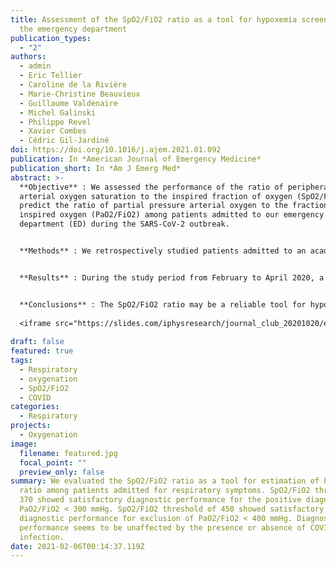 ```yaml
---
title: Assessment of the SpO2/FiO2 ratio as a tool for hypoxemia screening in
  the emergency department
publication_types:
  - "2"
authors:
  - admin
  - Eric Tellier
  - Caroline de la Rivière
  - Marie-Christine Beauvieux
  - Guillaume Valdenaire
  - Michel Galinski
  - Philippe Revel
  - Xavier Combes
  - Cédric Gil-Jardiné
doi: https://doi.org/10.1016/j.ajem.2021.01.092
publication: In *American Journal of Emergency Medicine*
publication_short: In *Am J Emerg Med*
abstract: >-
  **Objective** : We assessed the performance of the ratio of peripheral
  arterial oxygen saturation to the inspired fraction of oxygen (SpO2/FiO2) to
  predict the ratio of partial pressure arterial oxygen to the fraction of
  inspired oxygen (PaO2/FiO2) among patients admitted to our emergency
  department (ED) during the SARS-CoV-2 outbreak.


  **Methods** : We retrospectively studied patients admitted to an academic-level ED in France who were undergoing a joint measurement of SpO2 and arterial blood gas. We compared SpO2 with SaO2 and evaluated performance of the SpO2/FiO2 ratio for the prediction of 300 and 400 mmHg PaO2/FiO2 cut-off values in COVID-19 positive and negative subgroups using receiver-operating characteristic (ROC) curves.


  **Results** : During the study period from February to April 2020, a total of 430 arterial samples were analyzed and collected from 395 patients. The area under the ROC curves of the SpO2/FiO2 ratio was 0.918 (CI 95% 0.885–0.950) and 0.901 (CI 95% 0.872–0.930) for PaO2/FiO2 thresholds of 300 and 400 mmHg, respectively. The positive predictive value (PPV) of an SpO2/FiO2 threshold of 350 for PaO2/FiO2 inferior to 300 mmHg was 0.88 (CI95% 0.84–0.91), whereas the negative predictive value (NPV) of the SpO2/FiO2 threshold of 470 for PaO2/FiO2 inferior to 400 mmHg was 0.89 (CI95% 0.75–0.96). No significant differences were found between the subgroups.


  **Conclusions** : The SpO2/FiO2 ratio may be a reliable tool for hypoxemia screening among patients admitted to the ED, particularly during the SARS-CoV-2 outbreak.
  
  <iframe src="https://slides.com/iphysresearch/journal_club_20201020/embed" width="576" height="420" scrolling="no" frameborder="0" webkitallowfullscreen mozallowfullscreen allowfullscreen ></iframe>
  
draft: false
featured: true
tags:
  - Respiratory
  - oxygenation
  - SpO2/FiO2
  - COVID
categories:
  - Respiratory
projects:
  - Oxygenation
image:
  filename: featured.jpg
  focal_point: ""
  preview_only: false
summary: We evaluated the SpO2/FiO2 ratio as a tool for estimation of PaO2/FiO2
  ratio among patients admitted for respiratory symptoms. SpO2/FiO2 threshold of
  370 showed satisfactory diagnostic performance for the positive diagnosis of
  PaO2/FiO2 < 300 mmHg. SpO2/FiO2 threshold of 450 showed satisfactory
  diagnostic performance for exclusion of PaO2/FiO2 < 400 mmHg. Diagnostic
  performance seems to be unaffected by the presence or absence of COVID-19
  infection.
date: 2021-02-06T00:14:37.119Z
---
```

